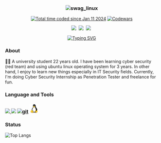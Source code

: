 <!--
### Hi there 

**realalf1/realalf1** is a ✨ _special_ ✨ repository because its `README.md` (this file) appears on your GitHub profile.

Hi Here are some ideas to get you started:
-->
  <div align="center">

  ### ![swag_linux](https://github.com/realalf1/realalf1/assets/152812058/28f0e289-6b62-4687-971a-f10560c0be6e)
  <a href="https://wakatime.com/@018cf740-aa90-4fb4-87ae-c6a2917b2dbf"><img src="https://wakatime.com/badge/user/018cf740-aa90-4fb4-87ae-c6a2917b2dbf.svg" alt="Total time coded since Jan 11 2024" /></a> <a href="https://www.codewars.com/users/realalf1"><img src="https://www.codewars.com/users/realalf1/badges/micro" alt="Codewars"></a> </br>
  <!--![alfiyan255](https://www.hackthebox.eu/badge/image/1345299) </br> -->
  <a href="https://t.me/realalf1"><img height="30" src="https://upload.wikimedia.org/wikipedia/commons/8/83/Telegram_2019_Logo.svg" /></a>&nbsp;
  <a href="https://www.linkedin.com/in/xecureyan/"><img height="30" src="https://upload.wikimedia.org/wikipedia/commons/8/81/LinkedIn_icon.svg"></a>&nbsp;
  <a href="https://instagram.com/xecureyan"><img height="30" src="https://upload.wikimedia.org/wikipedia/commons/e/e7/Instagram_logo_2016.svg"></a>&nbsp;

  <!--source: https://readme-typing-svg.demolab.com/demo/-->
  [![Typing SVG](https://readme-typing-svg.demolab.com?weight=300&duration=2500&pause=500&color=00FF03&center=true&vCenter=true&random=false&width=435&lines=Hi+%F0%9F%91%8B%2C+I+am+Muhammad+Alfiyan;University+Student;Security+Researcher)](https://git.io/typing-svg)
  
  </div>
  
  ### About 
  
  <!-- 🔭 I’m currently working on ...-->
  <!-- 📫 How to reach me: -->
  🧑‍🎓 A university student 22 years old. I have been learning cyber security (red team) and using ubuntu linux operating system for 3 years. In other hand, I enjoy to learn new things especially in IT Security fields. Currently, I'm doing Cyber Security Internship as Penetration Tester and freelance for fun. </br>
  
  ### Language and Tools 

  <!--<a href="https://reactjs.org/" target="_blank" rel="noreferrer"> <img src="https://raw.githubusercontent.com/devicons/devicon/master/icons/react/react-original-wordmark.svg" alt="react" width="30" height="30"/></a> 
  <a href="https://nodejs.org/en" target="_blank" rel="noreferrer"> <img src="https://cdn.jsdelivr.net/gh/devicons/devicon/icons/nodejs/nodejs-original.svg" alt="node js" width="30" height="30" /></a>-->

  ### <a href="https://www.python.org" target="_blank" rel="noreferrer"><img src="https://user-images.githubusercontent.com/74038190/212257472-08e52665-c503-4bd9-aa20-f5a4dae769b5.gif" width="30"> </a> <a href="https://code.visualstudio.com/" target="_blank" rel="noreferrer"><img src="https://user-images.githubusercontent.com/74038190/212257465-7ce8d493-cac5-494e-982a-5a9deb852c4b.gif" width="30"></a> <a href="https://git-scm.com/" target="_blank" rel="noreferrer"><img src="https://www.vectorlogo.zone/logos/git-scm/git-scm-icon.svg" alt="git" width="30" /></a> <a href="https://www.linux.org/" target="_blank" rel="noreferrer"><img src="https://raw.githubusercontent.com/devicons/devicon/master/icons/linux/linux-original.svg" alt="linux" width="30" /></a>
  
  
  ### Status
  ![Top Langs](https://github-readme-stats.vercel.app/api/top-langs/?username=xecureyan11&layout=compact&size_weight=0.5&count_weight=0.5)
  
</div>  

<!--[![Ashutosh's github activity graph](https://github-readme-activity-graph.vercel.app/graph?username=realalf1&theme=github-compact)](https://github.com/ashutosh00710/github-readme-activity-graph)-->

<!--<p align="left"> <a href="https://github.com/ryo-ma/github-profile-trophy"><img src="https://github-profile-trophy.vercel.app/?username=yanto" alt="yanto" /></a> </p> -->
